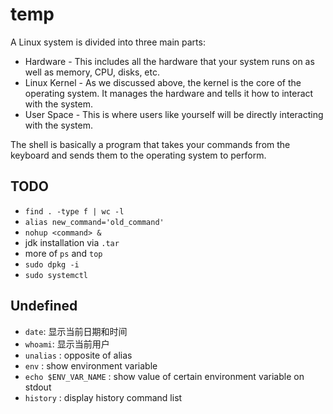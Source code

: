 # temp
A Linux system is divided into three main parts:

-   Hardware - This includes all the hardware that your system runs on as well as memory, CPU, disks, etc.
-   Linux Kernel - As we discussed above, the kernel is the core of the operating system. It manages the hardware and tells it how to interact with the system.
-   User Space - This is where users like yourself will be directly interacting with the system.

The shell is basically a program that takes your commands from the keyboard and sends them to the operating system to perform.

## TODO
* `find . -type f | wc -l`
* `alias new_command='old_command'` 
* `nohup <command> &`
* jdk installation via `.tar`
* more of `ps` and `top`
* `sudo dpkg -i`
* `sudo systemctl`

## Undefined
* `date`: 显示当前日期和时间
* `whoami`: 显示当前用户
* `unalias` : opposite of alias
* `env` : show environment variable
* `echo $ENV_VAR_NAME` : show value of certain environment variable on stdout
* `history` : display history command list
<!--stackedit_data:
eyJoaXN0b3J5IjpbLTgxNzAxNTI2MCwxMDIxNjY0NjA0LC05NT
c2NjcwMDksLTE5ODY5OTY0MTUsLTc2ODI2MjIzMiwxNjQ5NTE2
MTY2LC0xMjIwNzM3NzMxLDM3MzM1NDEyOV19
-->